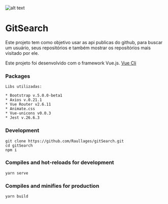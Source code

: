 ![alt text](https://miro.medium.com/max/640/1*75jvBleoQfAZJc3sgTSPQA.jpeg)
# GitSearch

Este projeto tem como objetivo usar as api publicas do github, para
buscar um usuário, seus repositórios e também mostrar os reposítórios mais
visitado por ele.

Este projeto foi desenvolvido com o framework Vue.js. [Vue Cli](https://cli.vuejs.org/)

### Packages
```
Libs utilizadas:

* Bootstrap v.5.0.0-beta1
* Axios v.0.21.1
* Vue Router v2.6.11
* Animate.css
* Vue-unicons v0.0.3
* Jest v.26.6.3
```

### Development
```
git clone https://github.com/Raullages/gitSearch.git
cd gitSearch
npm i
```

### Compiles and hot-reloads for development
```
yarn serve
```

### Compiles and minifies for production
```
yarn build
```
